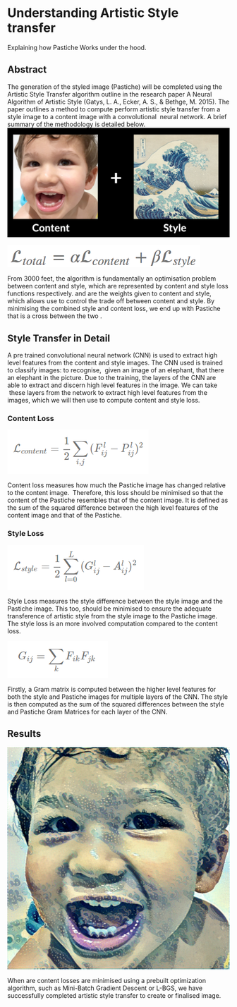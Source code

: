 # Understanding Artistic Style transfer
Explaining how Pastiche Works under the hood.


## Abstract 
The generation of the styled image (Pastiche) will be completed using the Artistic Style Transfer algorithm outline in the research paper A Neural Algorithm of Artistic Style (Gatys, L. A., Ecker, A. S., & Bethge, M. 2015). The paper outlines a method to compute perform artistic style transfer from a style image to a content image with a convolutional  neural network. A brief summary of the methodology is detailed below.
![content_style.png](attachments/9a251929.png)

![total_loss.png](attachments/d4e731b6.png)
 
From 3000 feet, the algorithm is fundamentally an optimisation problem between content and style, which are represented by content and style loss functions respectively. and are the weights given to content and style, which allows use to control the trade off between content and style. By minimising the combined style and content loss, we end up with Pastiche that is a cross between the two .

## Style Transfer in Detail
A pre trained convolutional neural network (CNN) is used to extract high level features from the content and style images. The CNN used is trained to classify images: to recognise,  given an image of an elephant, that there an elephant in the picture. Due to the training, the layers of the CNN are able to extract and discern high level features in the image. We can take  these layers from the network to extract high level features from the images, which we will then use to compute content and style loss.

### Content Loss
![content_loss.png](attachments/be52edab.png)

Content loss measures how much the Pastiche image has changed relative to the content image.  Therefore, this loss should be minimised so that the content of the Pastiche resembles that of the content image. It is defined as the sum of the squared difference between the high level features of the content image and that of the Pastiche.

### Style Loss
![style_loss.png](attachments/0dcaa616.png)

Style Loss measures the style difference between the style image and the Pastiche image. This too, should be minimised to ensure the adequate transference of artistic style from the style image to the Pastiche image. The style loss is an more involved computation compared to the content loss. 

![gram_matrix.png](attachments/01f4d966.png)

Firstly, a Gram matrix is computed between the higher level features for both the style and Pastiche images for multiple layers of the CNN. The style is then computed as the sum of the squared differences between the style and Pastiche Gram Matrices for each layer of the CNN.

## Results 
![sucess.jpg](attachments/ea9bb573.jpg)

When are content losses are minimised using a prebuilt optimization algorithm, such as Mini-Batch Gradient Descent or L-BGS, we have successfully completed artistic style transfer to create or finalised image.